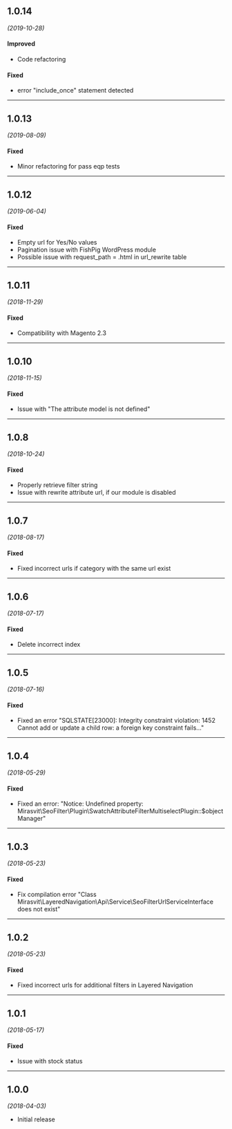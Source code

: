 ## 1.0.14
*(2019-10-28)*

#### Improved
* Code refactoring

#### Fixed
* error "include_once" statement detected

---

## 1.0.13
*(2019-08-09)*

#### Fixed
* Minor refactoring for pass eqp tests

---

## 1.0.12
*(2019-06-04)*

#### Fixed
* Empty url for Yes/No values
* Pagination issue with FishPig WordPress module 
* Possible issue with request_path = .html  in url_rewrite table

---

## 1.0.11
*(2018-11-29)*

#### Fixed
* Compatibility with Magento 2.3

---

## 1.0.10
*(2018-11-15)*

#### Fixed
* Issue with "The attribute model is not defined"

---

## 1.0.8
*(2018-10-24)*

#### Fixed
* Properly retrieve filter string
* Issue with rewrite attribute url, if our module is disabled

---

## 1.0.7
*(2018-08-17)*

#### Fixed
* Fixed incorrect urls if category with the same url exist

---

## 1.0.6
*(2018-07-17)*

#### Fixed
* Delete incorrect index

---

## 1.0.5
*(2018-07-16)*

#### Fixed
* Fixed an error "SQLSTATE[23000]: Integrity constraint violation: 1452 Cannot add or update a child row: a foreign key constraint fails..."

---

## 1.0.4
*(2018-05-29)*

#### Fixed
* Fixed an error: "Notice: Undefined property: Mirasvit\SeoFilter\Plugin\SwatchAttributeFilterMultiselectPlugin::$objectManager"

---

## 1.0.3
*(2018-05-23)*

#### Fixed
* Fix compilation error "Class Mirasvit\LayeredNavigation\Api\Service\SeoFilterUrlServiceInterface does not exist"

---

## 1.0.2
*(2018-05-23)*

#### Fixed
* Fixed incorrect urls for additional filters in Layered Navigation

---

## 1.0.1
*(2018-05-17)*

#### Fixed
* Issue with stock status

---

## 1.0.0
*(2018-04-03)*

* Initial release
